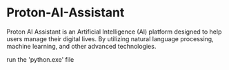 # Proton-AI-Assistant
Proton AI Assistant is an Artificial Intelligence (AI) platform designed to help users manage their digital lives. By utilizing natural language processing, machine learning, and other advanced technologies.

run the 'python.exe' file
